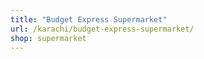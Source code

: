 ```yaml
---
title: "Budget Express Supermarket"
url: /karachi/budget-express-supermarket/
shop: supermarket
---
```

